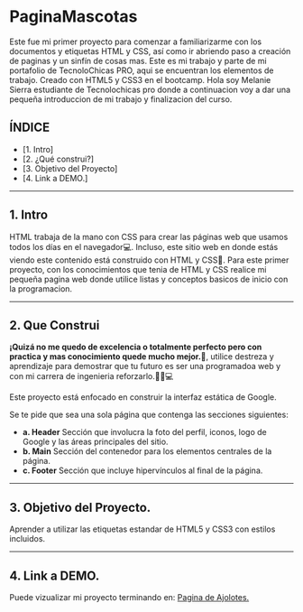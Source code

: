 # PaginaMascotas
Este fue mi primer proyecto para comenzar a familiarizarme con los documentos y etiquetas HTML y CSS, así como ir abriendo paso a creación de paginas y un sinfín de cosas mas.
Este es mi trabajo y parte de mi portafolio de TecnoloChicas PRO, aqui se encuentran los elementos de trabajo. Creado con HTML5 y CSS3 en el bootcamp.
Hola soy Melanie Sierra estudiante de Tecnolochicas pro donde a continuacion voy a dar una pequeña introduccion de mi trabajo y finalizacion del curso.

## **ÍNDICE**

* [1. Intro]
* [2. ¿Qué construi?]
* [3. Objetivo del Proyecto]
* [4. Link a DEMO.]
****

## 1. Intro

HTML trabaja de la mano con CSS para crear las páginas web que usamos todos los días en el navegador💻. Incluso, este sitio web en donde estás viendo este contenido está construido con HTML y CSS🤯. Para este primer proyecto, con los conocimientos que tenia de HTML y CSS realice mi pequeña pagina web donde utilice listas y conceptos basicos de inicio con la programacion.
****

## 2. Que Construi

**¡Quizá no me quedo de excelencia o totalmente perfecto pero con practica y mas conocimiento quede mucho mejor.🤩**, utilice destreza y aprendizaje para demostrar que tu futuro es ser una programadoa web y con mi carrera de ingenieria reforzarlo.👩🏻💻

Este proyecto está enfocado en construir la interfaz estática de Google.

Se te pide que sea una sola página que contenga las secciones siguientes:
  - **a. Header**
    Sección que involucra la foto del perfil, iconos, logo de Google y las áreas principales del sitio.
  - **b. Main**
    Sección del contenedor para los elementos centrales de la página. 
  - **c. Footer**
    Sección que incluye hipervínculos al final de la página.


****

## 3. Objetivo del Proyecto.
Aprender a utilizar las etiquetas estandar de HTML5 y CSS3 con estilos incluidos.

****

## 4. Link a DEMO.

Puede vizualizar mi proyecto terminando en: [Pagina de Ajolotes.](https://pagina-ajolotes-portafolio.netlify.app/)

